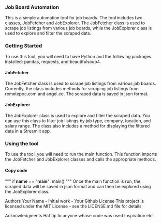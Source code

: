 ### Job Board Automation
This is a simple automation tool for job boards. The tool includes two classes, JobFetcher and JobExplorer. The JobFetcher class is used to scrape job listings from various job boards, while the JobExplorer class is used to explore and filter the scraped data.

### Getting Started
To use this tool, you will need to have Python and the following packages installed: pandas, requests, and beautifulsoup4.

#### JobFetcher
The JobFetcher class is used to scrape job listings from various job boards. Currently, the class includes methods for scraping job listings from remotepoc.com and angel.co. The scraped data is saved in json format.

#### JobExplorer
The JobExplorer class is used to explore and filter the scraped data. You can use this class to filter job listings by job type, company, location, and salary range. The class also includes a method for displaying the filtered data in a Streamlit app.

### Using the tool
To use the tool, you will need to run the main function. This function imports the JobFetcher and JobExplorer classes and calls the appropriate methods.

#### Copy code
"""
if __name__ == "__main__":
    main()
"""
Once the main function is run, the scraped data will be saved in json format and can then be explored using the JobExplorer class.

Authors
Your Name - Initial work - Your Github
License
This project is licensed under the MIT License - see the LICENSE.md file for details

Acknowledgments
Hat tip to anyone whose code was used
Inspiration
etc



